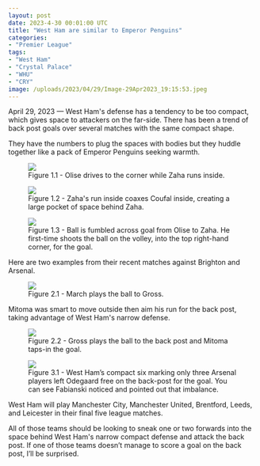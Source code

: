 ```yaml
---
layout: post
date: 2023-4-30 00:01:00 UTC
title: "West Ham are similar to Emperor Penguins"
categories: 
- "Premier League"
tags: 
- "West Ham"
- "Crystal Palace"
- "WHU"
- "CRY"
image: /uploads/2023/04/29/Image-29Apr2023_19:15:53.jpeg 
---
```


April 29, 2023 — West Ham's defense has a tendency to be too compact, which gives space to attackers on the far-side. There has been a trend of back post goals over several matches with the same compact shape.

They have the numbers to plug the spaces with bodies but they huddle together like a pack of Emperor Penguins seeking warmth. 

<figure>
    <img src="https://tacticsjournal.com/uploads/2023/04/29/Image-29Apr2023_19:14:59.jpeg">
    <figcaption>Figure 1.1 - Olise drives to the corner while Zaha runs inside.</figcaption>
</figure> 

<figure>
    <img src="https://tacticsjournal.com/uploads/2023/04/29/Image-29Apr2023_19:15:33.jpeg">
    <figcaption>Figure 1.2 - Zaha's run inside coaxes Coufal inside, creating a large pocket of space behind Zaha.</figcaption>
</figure> 

<figure>
    <img src="https://tacticsjournal.com/uploads/2023/04/29/Image-29Apr2023_19:15:53.jpeg">
    <figcaption>Figure 1.3 - Ball is fumbled across goal from Olise to Zaha. He first-time shoots the ball on the volley, into the top right-hand corner, for the goal.</figcaption>
</figure> 

Here are two examples from their recent matches against Brighton and Arsenal.

<figure>
    <img src="https://tacticsjournal.com/uploads/2023/04/29/Image-29Apr2023_19:17:38.jpeg">
    <figcaption>Figure 2.1 - March plays the ball to Gross.</figcaption>
</figure> 

Mitoma was smart to move outside then aim his run for the back post, taking advantage of West Ham's narrow defense.

<figure>
    <img src="https://tacticsjournal.com/uploads/2023/04/29/Image-29Apr2023_19:18:03.jpeg">
    <figcaption>Figure 2.2 - Gross plays the ball to the back post and Mitoma taps-in the goal.</figcaption>
</figure> 

<figure>
    <img src="https://tacticsjournal.com/uploads/2023/04/29/Image-29Apr2023_19:17:07.jpeg">
    <figcaption>Figure 3.1 - West Ham’s compact six marking only three Arsenal players left Odegaard free on the back-post for the goal. You can see Fabianski noticed and pointed out that imbalance.</figcaption>
</figure> 

West Ham will play Manchester City, Manchester United, Brentford, Leeds, and Leicester in their final five league matches. 

All of those teams should be looking to sneak one or two forwards into the space behind West Ham's narrow compact defense and attack the back post. If one of those teams doesn’t manage to score a goal on the back post, I’ll be surprised.
